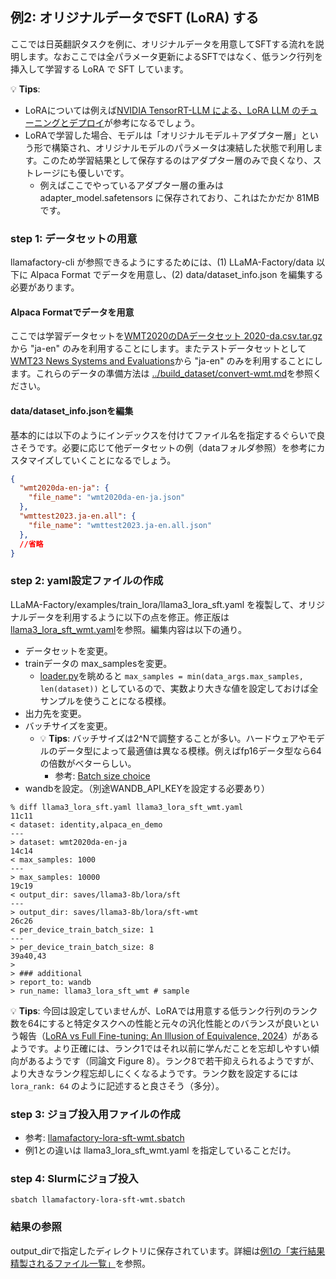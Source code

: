 ## 例2: オリジナルデータでSFT (LoRA) する
ここでは日英翻訳タスクを例に、オリジナルデータを用意してSFTする流れを説明します。なおここでは全パラメータ更新によるSFTではなく、低ランク行列を挿入して学習する LoRA で SFT しています。

💡 **Tips**:
- LoRAについては例えば[NVIDIA TensorRT-LLM による、LoRA LLM のチューニングとデプロイ](https://developer.nvidia.com/ja-jp/blog/tune-and-deploy-lora-llms-with-nvidia-tensorrt-llm/)が参考になるでしょう。
- LoRAで学習した場合、モデルは「オリジナルモデル＋アダプター層」という形で構築され、オリジナルモデルのパラメータは凍結した状態で利用します。このため学習結果として保存するのはアダプター層のみで良くなり、ストレージにも優しいです。
    - 例えばここでやっているアダプター層の重みは adapter_model.safetensors に保存されており、これはたかだか 81MB です。

### step 1: データセットの用意
llamafactory-cli が参照できるようにするためには、(1) LLaMA-Factory/data 以下に Alpaca Format でデータを用意し、(2) data/dataset_info.json を編集する必要があります。

#### Alpaca Formatでデータを用意
ここでは学習データセットを[WMT2020のDAデータセット 2020-da.csv.tar.gz](https://www.statmt.org/wmt22/metrics/index.html)から "ja-en" のみを利用することにします。またテストデータセットとして[WMT23 News Systems and Evaluations](https://github.com/wmt-conference/wmt23-news-systems/)から "ja-en" のみを利用することにします。これらのデータの準備方法は [../build_dataset/convert-wmt.md](../build_dataset/convert-wmttest2023-llama.md)を参照ください。

#### data/dataset_info.jsonを編集
基本的には以下のようにインデックスを付けてファイル名を指定するぐらいで良さそうです。必要に応じて他データセットの例（dataフォルダ参照）を参考にカスタマイズしていくことになるでしょう。

```JSON
{
  "wmt2020da-en-ja": {
    "file_name": "wmt2020da-en-ja.json"
  },
  "wmttest2023.ja-en.all": {
    "file_name": "wmttest2023.ja-en.all.json"
  },
  //省略
}
```

### step 2: yaml設定ファイルの作成
LLaMA-Factory/examples/train_lora/llama3_lora_sft.yaml を複製して、オリジナルデータを利用するように以下の点を修正。修正版は[llama3_lora_sft_wmt.yaml](./llama3_lora_sft_wmt.yaml)を参照。編集内容は以下の通り。

- データセットを変更。
- trainデータの max_samplesを変更。
  - [loader.py](https://github.com/hiyouga/LLaMA-Factory/blob/00031b1a66ade1c2665ce7a069a756cccbcb07f1/src/llamafactory/data/loader.py#L146)を眺めると `max_samples = min(data_args.max_samples, len(dataset))` としているので、実数より大きな値を設定しておけば全サンプルを使うことになる模様。
- 出力先を変更。
- バッチサイズを変更。
  - 💡 **Tips**: バッチサイズは2^Nで調整することが多い。ハードウェアやモデルのデータ型によって最適値は異なる模様。例えばfp16データ型なら64の倍数がベターらしい。
    - 参考: [Batch size choice](https://huggingface.co/docs/transformers/ja/perf_train_gpu_one#batch-size-choice)
- wandbを設定。（別途WANDB_API_KEYを設定する必要あり）

```shell
% diff llama3_lora_sft.yaml llama3_lora_sft_wmt.yaml
11c11
< dataset: identity,alpaca_en_demo
---
> dataset: wmt2020da-en-ja
14c14
< max_samples: 1000
---
> max_samples: 10000
19c19
< output_dir: saves/llama3-8b/lora/sft
---
> output_dir: saves/llama3-8b/lora/sft-wmt
26c26
< per_device_train_batch_size: 1
---
> per_device_train_batch_size: 8
39a40,43
> 
> ### additional
> report_to: wandb
> run_name: llama3_lora_sft_wmt # sample
```

💡 **Tips**: 今回は設定していませんが、LoRAでは用意する低ランク行列のランク数を64にすると特定タスクへの性能と元々の汎化性能とのバランスが良いという報告（[LoRA vs Full Fine-tuning: An Illusion of Equivalence, 2024](https://arxiv.org/abs/2410.21228)）があるようです。より正確には、ランク1ではそれ以前に学んだことを忘却しやすい傾向があるようです（同論文 Figure 8）。ランク8で若干抑えられるようですが、より大きなランク程忘却しにくくなるようです。ランク数を設定するには `lora_rank: 64` のように記述すると良さそう（多分）。

### step 3: ジョブ投入用ファイルの作成
- 参考: [llamafactory-lora-sft-wmt.sbatch](./llamafactory-lora-sft-wmt.sbatch)
- 例1との違いは llama3_lora_sft_wmt.yaml を指定していることだけ。

### step 4: Slurmにジョブ投入
```shell
sbatch llamafactory-lora-sft-wmt.sbatch
```

### 結果の参照
output_dirで指定したディレクトリに保存されています。詳細は[例1の「実行結果精製されるファイル一覧」](./ex1-train-tutorial.md#実行結果精製されるファイル一覧)を参照。

